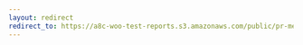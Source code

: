 ```yaml
---
layout: redirect
redirect_to: https://a8c-woo-test-reports.s3.amazonaws.com/public/pr-merge/44214/e2e/index.html
---
```

